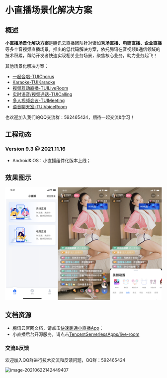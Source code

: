 # 小直播场景化解决方案

## 概述

**小直播场景化解决方案**是腾讯云直播团队针对诸如**秀场直播、电商直播、企业直播**等多个音视频直播场景，推出的低代码解决方案，依托腾讯在音视频&通信领域的技术积累，帮助开发者快速实现相关业务场景，聚焦核心业务，助力业务起飞！

其他场景化解决方案：
- [一起合唱-TUIChorus](https://github.com/tencentyun/TUIChorus/)
- [Karaoke-TUIKaraoke](https://github.com/tencentyun/TUIKaraoke/)
- [视频互动直播-TUILiveRoom](https://github.com/tencentyun/TUILiveRoom/)
- [实时语音/视频通话-TUICalling](https://github.com/tencentyun/TUICalling/)
- [多人视频会议-TUIMeeting](https://github.com/tencentyun/TUIMeeting/)
- [语音聊天室-TUIVoiceRoom](https://github.com/tencentyun/TUIVoiceRoom/)

也欢迎加入我们的QQ交流群：592465424，期待一起交流&学习！

## 工程动态
### Version 9.3 @ 2021.11.16

- Android&iOS：小直播组件化版本上线；

## 效果图示
![](./screenshot.png)

## 文档资源

- 腾讯云官网文档，请点击[快速跑通小直播App](https://cloud.tencent.com/document/product/454/38625)；
- 小直播后台开源服务，请点击[TencentServerlessApps/live-room](https://github.com/TencentServerlessApps/live-room)

### 交流&反馈

欢迎加入QQ群进行技术交流和反馈问题，QQ群：592465424

![image-20210622142449407](https://main.qcloudimg.com/raw/1ea3ab1ff36d37c889f4140499585a4a.png)
